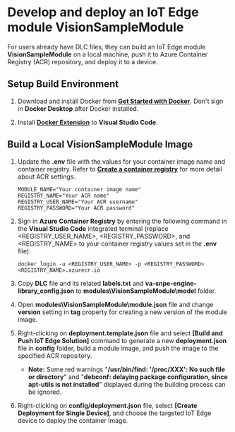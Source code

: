 # Develop and deploy an IoT Edge module VisionSampleModule

For users already have DLC files, they can build an IoT Edge module **VisionSampleModule** on a local machine, push it to Azure Container Registry (ACR) repository, and deploy it to a device.

## Setup Build Environment
1. Download and install Docker from [**Get Started with Docker**](https://www.docker.com/get-started).  Don't sign in **Docker Desktop** after Docker installed.

2. Install [**Docker Extension**](https://marketplace.visualstudio.com/items?itemName=PeterJausovec.vscode-docker) to **Visual Studio Code**.

## Build a Local VisionSampleModule Image

1. Update the **.env** file with the values for your container image name and container registry.  Refer to [**Create a container registry**](https://docs.microsoft.com/en-us/azure/iot-edge/tutorial-python-module#create-a-container-registry) for more detail about ACR settings.
   ```<language>
   MODULE_NAME="Your container image name"
   REGISTRY_NAME="Your ACR name"
   REGISTRY_USER_NAME="Your ACR username"
   REGISTRY_PASSWORD="Your ACR password"
   ```

2. Sign in **Azure Container Registry** by entering the following command in the **Visual Studio Code** integrated terminal (replace <REGISTRY_USER_NAME>, <REGISTRY_PASSWORD>, and <REGISTRY_NAME> to your container registry values set in the **.env** file):
    ```<language>
    docker login -u <REGISTRY_USER_NAME> -p <REGISTRY_PASSWORD> <REGISTRY_NAME>.azurecr.io  
    ```
3. Copy **DLC** file and its related **labels.txt** and **va-snpe-engine-library_config.json** to **modules\VisionSampleModule\model** folder.

4. Open **modules\VisionSampleModule\module.json** file and change **version** setting in **tag** property for creating a new version of the module image.

5. Right-clicking on **deployment.template.json** file and select **[Build and Push IoT Edge Solution]** command to generate a new **deployment.json** file in **config** folder, build a module image, and push the image to the specified ACR repository.
    - **Note:** Some red warnings "**/usr/bin/find: '/proc/XXX': No such file or directory**" and "**debconf: delaying package configuration, since apt-utils is not installed**" displayed during the building process can be ignored.

6. Right-clicking on **config/deployment.json** file, select **[Create Deployment for Single Device]**, and choose the targeted IoT Edge device to deploy the container Image.
